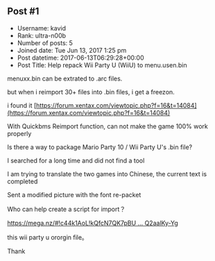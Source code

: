 ## Post #1
- Username: kavid
- Rank: ultra-n00b
- Number of posts: 5
- Joined date: Tue Jun 13, 2017 1:25 pm
- Post datetime: 2017-06-13T06:29:28+00:00
- Post Title: Help repack Wii Party U (WiiU) to menu.usen.bin

menuxx.bin can be extrated to .arc files.

but when  i reimport 30+ files into .bin files, i get a freezon.

i found it [https://forum.xentax.com/viewtopic.php?f=16&t=14084](https://forum.xentax.com/viewtopic.php?f=16&t=14084) 

With Quickbms Reimport function, can not make the game 100% work properly

Is there a way to package Mario Party 10 / Wii Party U's .bin file?

I searched for a long time and did not find a tool

I am trying to translate the two games into Chinese, the current text is completed



Sent a modified picture with the font re-packet


Who can help create a script for import？

[https://mega.nz/#!c44k1AoL!kQfcN7QK7pBU ... Q2aalKy-Yg](https://mega.nz/#!c44k1AoL!kQfcN7QK7pBUKkKt_W_SuvCzD3P4_nQzDQ2aalKy-Yg) 

this wii party u ororgin file。

Thank
